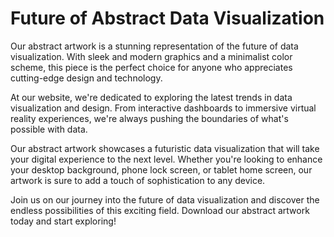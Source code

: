 <!--font:Montserrat-->

# Future of Abstract Data Visualization

Our abstract artwork is a stunning representation of the future of data visualization. With sleek and modern graphics and a minimalist color scheme, this piece is the perfect choice for anyone who appreciates cutting-edge design and technology.

At our website, we're dedicated to exploring the latest trends in data visualization and design. From interactive dashboards to immersive virtual reality experiences, we're always pushing the boundaries of what's possible with data.

Our abstract artwork showcases a futuristic data visualization that will take your digital experience to the next level. Whether you're looking to enhance your desktop background, phone lock screen, or tablet home screen, our artwork is sure to add a touch of sophistication to any device.

Join us on our journey into the future of data visualization and discover the endless possibilities of this exciting field. Download our abstract artwork today and start exploring!

<!--

Write me markdown content of website with wallpaper:

"A wallpaper featuring an abstract illustration of a futuristic data visualization, with sleek and modern graphics and a minimalist color scheme."

The header of the page should not be copy of the text but rather a real content of the website which is using this wallpaper.


---


# Futuristic Data Visualization Wallpaper

Welcome to our website featuring a stunning wallpaper that showcases an abstract illustration of a futuristic data visualization. The wallpaper boasts sleek and modern graphics, with a minimalist color scheme that is sure to add a touch of sophistication to any device.

Whether you're looking to spruce up your desktop background, phone lock screen, or tablet home screen, this wallpaper is the perfect choice for anyone who appreciates cutting-edge design and technology.

So why wait? Download our Futuristic Data Visualization Wallpaper today and take your digital experience to the next level!


---


Heading should not include word "wallpaper". The website should not be about the wallpaper itself, wallpaper is just a related background, rewrite whole content.


---


# Explore the Future of Data Visualization with Our Abstract Illustration

Experience the future of data visualization with our stunning abstract illustration. Featuring sleek and modern graphics with a minimalist color scheme, this artwork is the perfect choice for anyone who appreciates cutting-edge design and technology.

Our abstract illustration showcases a futuristic data visualization that will take your digital experience to the next level. Whether you're looking to enhance your desktop background, phone lock screen, or tablet home screen, our artwork is sure to add a touch of sophistication to any device.

At our website, we're dedicated to exploring the latest trends in data visualization and design. From interactive dashboards to immersive virtual reality experiences, we're always pushing the boundaries of what's possible with data.

So why wait? Join us on our journey into the future of data visualization and download our abstract illustration today!


---


Heading is too long, rewrite whole content.


---


# Discover the Future of Data Visualization with Our Abstract Illustration

Our abstract illustration is a stunning representation of the future of data visualization. With sleek and modern graphics and a minimalist color scheme, this artwork is the perfect choice for anyone who appreciates cutting-edge design and technology.

At our website, we're passionate about exploring the latest trends in data visualization and design. From interactive dashboards to immersive virtual reality experiences, we're always pushing the boundaries of what's possible with data.

Our abstract illustration showcases a futuristic data visualization that will take your digital experience to the next level. Whether you're looking to enhance your desktop background, phone lock screen, or tablet home screen, our artwork is sure to add a touch of sophistication to any device.

Join us on our journey into the future of data visualization and discover the endless possibilities of this exciting field. Download our abstract illustration today and start exploring!


---


Heading is too long, rewrite whole content.


---


# Explore the Future of Data Visualization with Our Abstract Artwork

Our abstract artwork is a stunning representation of the future of data visualization. With sleek and modern graphics and a minimalist color scheme, this piece is the perfect choice for anyone who appreciates cutting-edge design and technology.

At our website, we're dedicated to exploring the latest trends in data visualization and design. From interactive dashboards to immersive virtual reality experiences, we're always pushing the boundaries of what's possible with data.

Our abstract artwork showcases a futuristic data visualization that will take your digital experience to the next level. Whether you're looking to enhance your desktop background, phone lock screen, or tablet home screen, our artwork is sure to add a touch of sophistication to any device.

Join us on our journey into the future of data visualization and discover the endless possibilities of this exciting field. Download our abstract artwork today and start exploring!


---


Write me a Google font which is best fitting for the website.

Pick from the list:
- Open Sans
- Roboto
- Barlow Condensed
- Lobster
- Inter
- IBM Plex Sans
- Poppins
- Dancing Script
- Exo 2
- Futura
- Raleway
- Alegreya
- Montserrat
- Orbitron
- Lato
- Playfair Display
- Great Vibes


Write just the font name nothing else.


---


I recommend using the "Montserrat" font for your website.

-->
